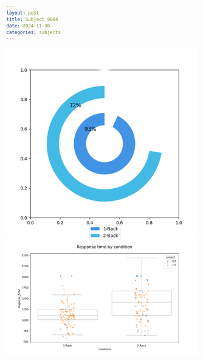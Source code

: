 ```yaml
---
layout: post
title: Subject 9004
date: 2024-11-30
categories: subjects
---
```


![](data/9004/run-33/9004_accuracy_by_condition.png)
![](data/9004/run-33/9004_response_time_by_condition.png)
